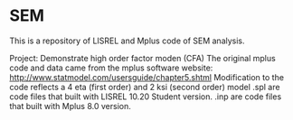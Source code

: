 # SEM
This is a repository of LISREL and Mplus code of SEM analysis. 

Project: Demonstrate high order factor moden (CFA) 
The original mplus code and data came from the mplus software website: http://www.statmodel.com/usersguide/chapter5.shtml
Modification to the code reflects a 4 eta (first order) and 2 ksi (second order) model 
.spl are code files that built with LISREL 10.20 Student version. 
.inp are code files that built with Mplus 8.0 version.


